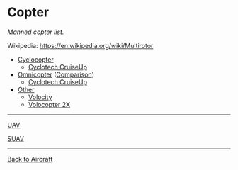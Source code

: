 Copter
======

_Manned copter list._

Wikipedia: <https://en.wikipedia.org/wiki/Multirotor>

- [Cyclocopter](Cyclocopter.md#manned)
    - [Cyclotech CruiseUp](Cyclocopter.md#cyclotech-cruiseup)
- [Omnicopter](Omnicopter.md#manned) ([Comparison](Omnicopter.md#comparison))
    - [Cyclotech CruiseUp](Omnicopter.md#cyclotech-cruiseup)
- [Other](Copter.Other.md)
  - [Volocity](Copter.Other.md#volocity)
  - [Volocopter 2X](Copter.Other.md#volocopter-2x)



---
[UAV](UAV.Copter.md)

[SUAV](SUAV.Copter.md)



---
[Back to Aircraft](Aircraft.md)